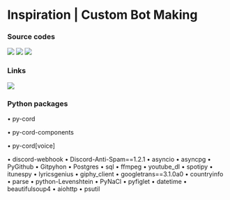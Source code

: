 # Inspiration | Custom Bot Making 
### Source codes
![](https://img.shields.io/github/contributors/ICBM-Official/source-codes)
![](https://img.shields.io/badge/Maintained-Yes-indigo)
![](https://img.shields.io/badge/Contributions-Accepting-indigo)


### Links
[![](https://img.shields.io/badge/Discord-blue)](https://discord.gg/JrhpDWayG3)



### Python packages

•	py-cord

•	py-cord-components

•	py-cord[voice]

•	discord-webhook
•	Discord-Anti-Spam==1.2.1
•	asyncio
•	asyncpg
•	PyGithub
•	Gitpyhon
•	Postgres
•	sql
•	ffmpeg
•	youtube_dl
•	spotipy
•	itunespy
•	lyricsgenius
•	giphy_client
•	googletrans==3.1.0a0
•	countryinfo
•	parse
•	python-Levenshtein
•	PyNaCl
•	pyfiglet
•	datetime
•	beautifulsoup4
•	aiohttp
•	psutil


